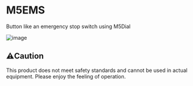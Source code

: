 # M5EMS
Button like an emergency stop switch using M5Dial

![image](https://github.com/Ar-Ray-code/M5EMS/assets/67567093/14a6cc8b-1ad8-4720-b978-ecc929fa6ec7)


## ⚠️Caution
This product does not meet safety standards and cannot be used in actual equipment.
Please enjoy the feeling of operation.
